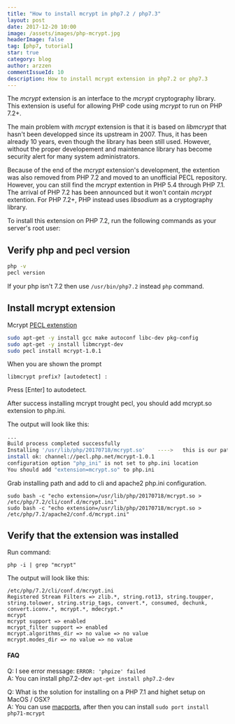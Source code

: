 ```yaml
---
title: "How to install mcrypt in php7.2 / php7.3"
layout: post
date: 2017-12-20 10:00
image: /assets/images/php-mcrypt.jpg
headerImage: false
tag: [php7, tutorial]
star: true
category: blog
author: arzzen
commentIssueId: 10
description: How to install mcrypt extension in php7.2 or php7.3
---
```


The _mcrypt_ extension is an interface to the _mcrypt_ cryptography library. 
This extension is useful for allowing PHP code using _mcrypt_ to run on PHP 7.2+.

The main problem with _mcrypt_ extension is that it is based on _libmcrypt_ that hasn't been developped since its upstream in 2007. 
Thus, it has been already 10 years, even though the library has been still used. However, 
without the proper developement and maintenance library has become security alert for many system administrators.

<script async src="https://pagead2.googlesyndication.com/pagead/js/adsbygoogle.js"></script>
<ins class="adsbygoogle"
     style="display:block; text-align:center;"
     data-ad-layout="in-article"
     data-ad-format="fluid"
     data-ad-client="ca-pub-1559149447115060"
     data-ad-slot="6022576237"></ins>
<script>
     (adsbygoogle = window.adsbygoogle || []).push({});
</script>

Because of the end of the _mcrypt_ extension's development, 
the extention was also removed from PHP 7.2 and moved to an unofficial PECL repository. 
However, you can still find the _mcrypt_ extention in PHP 5.4 through PHP 7.1. 
The arrival of PHP 7.2 has been announced but it won't contain _mcrypt_ extention. 
For PHP 7.2+, PHP instead uses _libsodium_ as a cryptography library. 

To install this extension on PHP 7.2, run the following commands as your server's root user:

## Verify php and pecl version

```bash
php -v
pecl version
```

If your php isn't 7.2 then use `/usr/bin/php7.2` instead `php` command.


## Install mcrypt extension

Mcrypt [PECL extenstion](http://pecl.php.net/package-info.php?package=mcrypt&version=1.0.1)

```bash
sudo apt-get -y install gcc make autoconf libc-dev pkg-config
sudo apt-get -y install libmcrypt-dev
sudo pecl install mcrypt-1.0.1
```
 When you are shown the prompt

``` 
libmcrypt prefix? [autodetect] :
```
Press [Enter] to autodetect.

After success installing mcrypt trought pecl, you should add mcrypt.so extension to php.ini.

The output will look like this:

```bash
...
Build process completed successfully
Installing '/usr/lib/php/20170718/mcrypt.so'    ---->   this is our path to mcrypt extension lib
install ok: channel://pecl.php.net/mcrypt-1.0.1
configuration option "php_ini" is not set to php.ini location
You should add "extension=mcrypt.so" to php.ini
```

Grab installing path and add to cli and apache2 php.ini configuration.

```
sudo bash -c "echo extension=/usr/lib/php/20170718/mcrypt.so > /etc/php/7.2/cli/conf.d/mcrypt.ini"
sudo bash -c "echo extension=/usr/lib/php/20170718/mcrypt.so > /etc/php/7.2/apache2/conf.d/mcrypt.ini"
```

## Verify that the extension was installed


Run command:

```
php -i | grep "mcrypt"
```

The output will look like this:

``` 
/etc/php/7.2/cli/conf.d/mcrypt.ini
Registered Stream Filters => zlib.*, string.rot13, string.toupper, string.tolower, string.strip_tags, convert.*, consumed, dechunk, convert.iconv.*, mcrypt.*, mdecrypt.*
mcrypt
mcrypt support => enabled
mcrypt_filter support => enabled
mcrypt.algorithms_dir => no value => no value
mcrypt.modes_dir => no value => no value
```

#### FAQ

Q: I see error message: `ERROR: 'phpize' failed` <br>
A: You can install php7.2-dev `apt-get install php7.2-dev`

Q: What is the solution for installing on a PHP 7.1 and highet setup on MacOS / OSX?<br>
A: You can use [macports](https://www.macports.org/), after then you can install `sudo port install php71-mcrypt`

